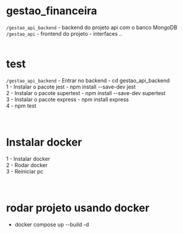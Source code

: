 ﻿# gestao_financeira
``/gestao_api_backend`` - backend do projeto api com o banco MongoDB <br>
``/gestao_api`` - frontend do projeto - interfaces .. 
<br><br>

# test 
``/gestao_api_backend`` - Entrar no backend - cd gestao_api_backend  <br>
 1 - Instalar o pacote jest - npm install --save-dev jest <br>
 2 - Instalar o pacote supertest - npm install --save-dev supertest <br>
 3 - Instalar o pacote express - npm install express <br>
 4 - npm test <br>
<br> <br>

# Instalar docker <br>
 1 - Instalar docker <br>
 2 - Rodar docker <br>
 3 - Reiniciar pc <br>
 <br><br>

# rodar projeto usando docker <br>
- docker compose up --build -d



